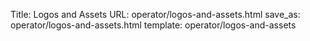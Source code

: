 Title: Logos and Assets
URL: operator/logos-and-assets.html
save_as: operator/logos-and-assets.html
template: operator/logos-and-assets
